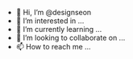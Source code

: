 - 👋 Hi, I’m @designseon
- 👀 I’m interested in ...
- 🌱 I’m currently learning ...
- 💞️ I’m looking to collaborate on ...
- 📫 How to reach me ...

<!---
designseon/designseon is a ✨ special ✨ repository because its `README.md` (this file) appears on your GitHub profile.
You can click the Preview link to take a look at your changes.
--->

